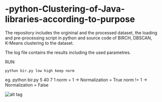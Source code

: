 # -python-Clustering-of-Java-libraries-according-to-purpose

The repository includes the orgininal and the processed dataset, the loading and pre-processing script in python and source code of BIRCH, DBSCAN, K-Means clustering to the dataset.

The log file contains the results including the used parametres.

RUN:
```
python bir.py low high keep norm 
```
eg. python bir.py 5 40 7 1
norm = 1 -> Normalization = True
norm != 1 -> Normalization = False

![alt tag]()
